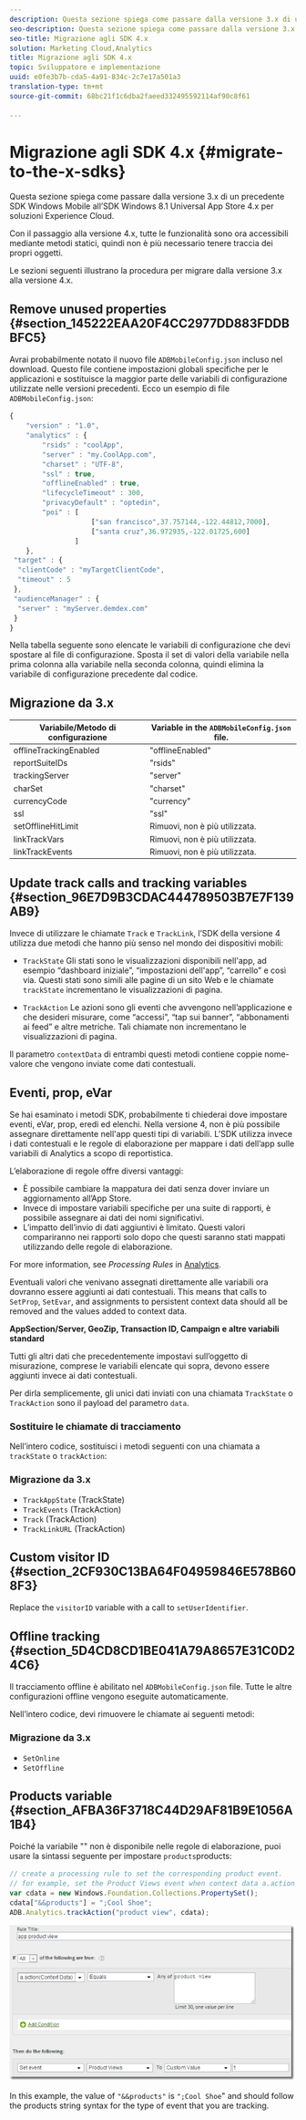 ```yaml
---
description: Questa sezione spiega come passare dalla versione 3.x di un precedente SDK Windows Mobile all’SDK Windows 8.1 Universal App Store 4.x per soluzioni Experience Cloud.
seo-description: Questa sezione spiega come passare dalla versione 3.x di un precedente SDK Windows Mobile all’SDK Windows 8.1 Universal App Store 4.x per soluzioni Experience Cloud.
seo-title: Migrazione agli SDK 4.x
solution: Marketing Cloud,Analytics
title: Migrazione agli SDK 4.x
topic: Sviluppatore e implementazione
uuid: e0fe3b7b-cda5-4a91-834c-2c7e17a501a3
translation-type: tm+mt
source-git-commit: 68bc21f1c6dba2faeed332495592114af90c8f61

---
```



# Migrazione agli SDK 4.x {#migrate-to-the-x-sdks}

Questa sezione spiega come passare dalla versione 3.x di un precedente SDK Windows Mobile all’SDK Windows 8.1 Universal App Store 4.x per soluzioni Experience Cloud.

Con il passaggio alla versione 4.x, tutte le funzionalità sono ora accessibili mediante metodi statici, quindi non è più necessario tenere traccia dei propri oggetti.

Le sezioni seguenti illustrano la procedura per migrare dalla versione 3.x alla versione 4.x.

## Remove unused properties {#section_145222EAA20F4CC2977DD883FDDBBFC5}

Avrai probabilmente notato il nuovo file `ADBMobileConfig.json` incluso nel download. Questo file contiene impostazioni globali specifiche per le applicazioni e sostituisce la maggior parte delle variabili di configurazione utilizzate nelle versioni precedenti. Ecco un esempio di file `ADBMobileConfig.json`:

```js
{ 
    "version" : "1.0", 
    "analytics" : { 
        "rsids" : "coolApp", 
        "server" : "my.CoolApp.com", 
        "charset" : "UTF-8", 
        "ssl" : true, 
        "offlineEnabled" : true, 
        "lifecycleTimeout" : 300, 
        "privacyDefault" : "optedin", 
        "poi" : [ 
                    ["san francisco",37.757144,-122.44812,7000], 
                    ["santa cruz",36.972935,-122.01725,600] 
                ] 
    }, 
 "target" : { 
  "clientCode" : "myTargetClientCode", 
  "timeout" : 5 
 }, 
 "audienceManager" : { 
  "server" : "myServer.demdex.com" 
 } 
}
```

Nella tabella seguente sono elencate le variabili di configurazione che devi spostare al file di configurazione. Sposta il set di valori della variabile nella prima colonna alla variabile nella seconda colonna, quindi elimina la variabile di configurazione precedente dal codice.

## Migrazione da 3.x

| Variabile/Metodo di configurazione | Variable in the `ADBMobileConfig.json` file. |
|--- |--- |
| offlineTrackingEnabled | "offlineEnabled" |
| reportSuiteIDs | "rsids" |
| trackingServer | "server" |
| charSet | "charset" |
| currencyCode | "currency" |
| ssl | "ssl" |
| setOfflineHitLimit | Rimuovi, non è più utilizzata. |
| linkTrackVars | Rimuovi, non è più utilizzata. |
| linkTrackEvents | Rimuovi, non è più utilizzata. |

## Update track calls and tracking variables {#section_96E7D9B3CDAC444789503B7E7F139AB9}

Invece di utilizzare le chiamate `Track` e `TrackLink`, l’SDK della versione 4 utilizza due metodi che hanno più senso nel mondo dei dispositivi mobili:

* `TrackState` Gli stati sono le visualizzazioni disponibili nell'app, ad esempio “dashboard iniziale”, “impostazioni dell'app”, “carrello” e così via. Questi stati sono simili alle pagine di un sito Web e le chiamate `trackState` incrementano le visualizzazioni di pagina.

* `TrackAction` Le azioni sono gli eventi che avvengono nell’applicazione e che desideri misurare, come “accessi”, “tap sui banner”, “abbonamenti ai feed” e altre metriche. Tali chiamate non incrementano le visualizzazioni di pagina.

Il parametro `contextData` di entrambi questi metodi contiene coppie nome-valore che vengono inviate come dati contestuali.

## Eventi, prop, eVar

Se hai esaminato i metodi [](/help/windows-appstore/c-configuration/methods.md)SDK, probabilmente ti chiederai dove impostare eventi, eVar, prop, eredi ed elenchi. Nella versione 4, non è più possibile assegnare direttamente nell'app questi tipi di variabili. L’SDK utilizza invece i dati contestuali e le regole di elaborazione per mappare i dati dell’app sulle variabili di Analytics a scopo di reportistica.

L’elaborazione di regole offre diversi vantaggi:

* È possibile cambiare la mappatura dei dati senza dover inviare un aggiornamento all’App Store.
* Invece di impostare variabili specifiche per una suite di rapporti, è possibile assegnare ai dati dei nomi significativi.
* L’impatto dell’invio di dati aggiuntivi è limitato. Questi valori compariranno nei rapporti solo dopo che questi saranno stati mappati utilizzando delle regole di elaborazione.

For more information, see *Processing Rules* in [Analytics](/help/windows-appstore/analytics/analytics.md).

Eventuali valori che venivano assegnati direttamente alle variabili ora dovranno essere aggiunti ai dati contestuali. This means that calls to `SetProp`, `SetEvar`, and assignments to persistent context data should all be removed and the values added to context data.

**AppSection/Server, GeoZip, Transaction ID, Campaign e altre variabili standard**

Tutti gli altri dati che precedentemente impostavi sull’oggetto di misurazione, comprese le variabili elencate qui sopra, devono essere aggiunti invece ai dati contestuali.

Per dirla semplicemente, gli unici dati inviati con una chiamata `TrackState` o `TrackAction` sono il payload del parametro `data`.

### Sostituire le chiamate di tracciamento

Nell’intero codice, sostituisci i metodi seguenti con una chiamata a `trackState` o `trackAction`:

### Migrazione da 3.x

* `TrackAppState` (TrackState)
* `TrackEvents` (TrackAction)
* `Track` (TrackAction)
* `TrackLinkURL` (TrackAction)

## Custom visitor ID {#section_2CF930C13BA64F04959846E578B608F3}

Replace the `visitorID` variable with a call to `setUserIdentifier`.

## Offline tracking {#section_5D4CD8CD1BE041A79A8657E31C0D24C6}

Il tracciamento offline è abilitato nel `ADBMobileConfig.json` file. Tutte le altre configurazioni offline vengono eseguite automaticamente.

Nell’intero codice, devi rimuovere le chiamate ai seguenti metodi:

### Migrazione da 3.x

* `SetOnline`
* `SetOffline`

## Products variable {#section_AFBA36F3718C44D29AF81B9E1056A1B4}

Poiché la variabile "" non è disponibile nelle regole di elaborazione, puoi usare la sintassi seguente per impostare `products`products:

```js
// create a processing rule to set the corresponding product event. 
// for example, set the Product Views event when context data a.action = "product view" 
var cdata = new Windows.Foundation.Collections.PropertySet(); 
cdata["&&products"] = ";Cool Shoe"; 
ADB.Analytics.trackAction("product view", cdata);
```

![](assets/prod-view.png)

In this example, the value of `"&&products"` is `";Cool Shoe`" and should follow the products string syntax for the type of event that you are tracking.